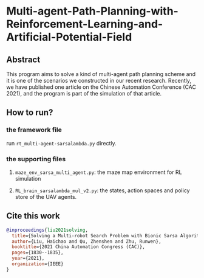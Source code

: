 # Multi-agent-Path-Planning-with-Reinforcement-Learning-and-Artificial-Potential-Field
## Abstract
This program aims to solve a kind of multi-agent path planning scheme and it is one of the scenarios we constructed in our recent research. Recently, we have published one article on the Chinese Automation Conference (CAC 2021), and the program is part of the simulation of that article.
## How to run?
### the framework file
run `rt_multi-agent-sarsalambda.py` directly.
### the supporting files
1. `maze_env_sarsa_multi_agent.py`: the maze map environment for RL simulation

2. `RL_brain_sarsalambda_mul_v2.py`: the states, action spaces and policy store of the UAV agents.
## Cite this work
```BibTeX
@inproceedings{liu2021solving,
  title={Solving a Multi-robot Search Problem with Bionic Sarsa Algorithm and Artificial Potential Field},
  author={Liu, Haichao and Qu, Zhenshen and Zhu, Runwen},
  booktitle={2021 China Automation Congress (CAC)},
  pages={1830--1835},
  year={2021},
  organization={IEEE}
}
```
